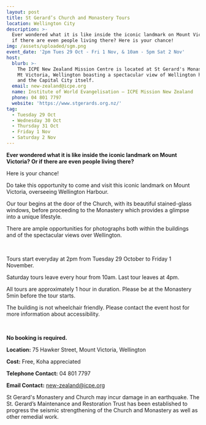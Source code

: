 ```yaml
---
layout: post
title: St Gerard’s Church and Monastery Tours
location: Wellington City
description: >-
  Ever wondered what it is like inside the iconic landmark on Mount Victoria? Or
  if there are even people living there? Here is your chance!
img: /assets/uploaded/sgm.png
event_date: '2pm Tues 29 Oct - Fri 1 Nov, & 10am - 5pm Sat 2 Nov'
host:
  blurb: >-
    The ICPE New Zealand Mission Centre is located at St Gerard's Monastery on
    Mt Victoria, Wellington boasting a spectacular view of Wellington harbour
    and the Capital City itself.
  email: new-zealand@icpe.org
  name: Institute of World Evangelisation – ICPE Mission New Zealand
  phone: 04 801 7797
  website: 'https://www.stgerards.org.nz/'
tag:
  - Tuesday 29 Oct
  - Wednesday 30 Oct
  - Thursday 31 Oct
  - Friday 1 Nov
  - Saturday 2 Nov
---
```

**Ever wondered what it is like inside the iconic landmark on Mount Victoria? Or if there are even people living there?**

Here is your chance!

Do take this opportunity to come and visit this iconic landmark on Mount Victoria, overseeing Wellington Harbour.

Our tour begins at the door of the Church, with its beautiful stained-glass windows, before proceeding to the Monastery which provides a glimpse into a unique lifestyle.

There are ample opportunities for photographs both within the buildings and of the spectacular views over Wellington.

<br>

Tours start everyday at 2pm from Tuesday 29 October to Friday 1 November.

Saturday tours leave every hour from 10am. Last tour leaves at 4pm.

All tours are approximately 1 hour in duration. Please be at the Monastery 5min before the tour starts. 

The building is not wheelchair friendly. Please contact the event host for more information about accessibility. 

<br>

**No booking is required.**

**Location:** 75 Hawker Street, Mount Victoria, Wellington

**Cost:** Free, Koha appreciated

**Telephone Contact:** 04 801 7797

**Email Contact:** new-zealand@icpe.org

St Gerard's Monastery and Church may incur damage in an earthquake. The St. Gerard’s Maintenance and Restoration Trust has been established to progress the seismic strengthening of the Church and Monastery as well as other remedial work.
